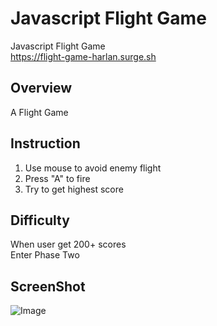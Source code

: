 # Javascript Flight Game
Javascript Flight Game<br/>
https://flight-game-harlan.surge.sh
## Overview
A Flight Game
## Instruction
1. Use mouse to avoid enemy flight<br/>
2. Press "A" to fire<br/>
3. Try to get highest score<br/>
## Difficulty
When user get 200+ scores<br/>
Enter Phase Two
## ScreenShot
![Image]()

